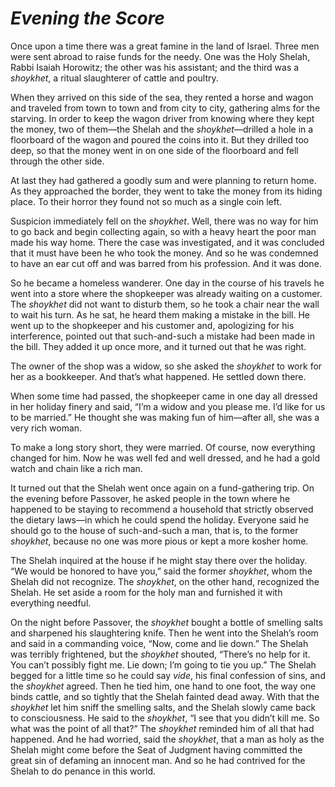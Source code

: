 # ***Evening the Score***



Once upon a time there was a great famine in the land of Israel. Three men were sent abroad to raise funds for the needy. One was the Holy Shelah, Rabbi Isaiah Horowitz; the other was his assistant; and the third was a *shoykhet*, a ritual slaughterer of cattle and poultry.

When they arrived on this side of the sea, they rented a horse and wagon and traveled from town to town and from city to city, gathering alms for the starving. In order to keep the wagon driver from knowing where they kept the money, two of them—the Shelah and the *shoykhet*—drilled a hole in a floorboard of the wagon and poured the coins into it. But they drilled too deep, so that the money went in on one side of the floorboard and fell through the other side.

At last they had gathered a goodly sum and were planning to return home. As they approached the border, they went to take the money from its hiding place. To their horror they found not so much as a single coin left.

Suspicion immediately fell on the *shoykhet*. Well, there was no way for him to go back and begin collecting again, so with a heavy heart the poor man made his way home. There the case was investigated, and it was concluded that it must have been he who took the money. And so he was condemned to have an ear cut off and was barred from his profession. And it was done.

So he became a homeless wanderer. One day in the course of his travels he went into a store where the shopkeeper was already waiting on a customer. The *shoykhet* did not want to disturb them, so he took a chair near the wall to wait his turn. As he sat, he heard them making a mistake in the bill. He went up to the shopkeeper and his customer and, apologizing for his interference, pointed out that such-and-such a mistake had been made in the bill. They added it up once more, and it turned out that he was right.

The owner of the shop was a widow, so she asked the *shoykhet* to work for her as a bookkeeper. And that’s what happened. He settled down there.

When some time had passed, the shopkeeper came in one day all dressed in her holiday finery and said, “I’m a widow and you please me. I’d like for us to be married.” He thought she was making fun of him—after all, she was a very rich woman.

To make a long story short, they were married. Of course, now everything changed for him. Now he was well fed and well dressed, and he had a gold watch and chain like a rich man.

It turned out that the Shelah went once again on a fund-gathering trip. On the evening before Passover, he asked people in the town where he happened to be staying to recommend a household that strictly observed the dietary laws—in which he could spend the holiday. Everyone said he should go to the house of such-and-such a man, that is, to the former *shoykhet*, because no one was more pious or kept a more kosher home.

The Shelah inquired at the house if he might stay there over the holiday. “We would be honored to have you,” said the former *shoykhet*, whom the Shelah did not recognize. The *shoykhet*, on the other hand, recognized the Shelah. He set aside a room for the holy man and furnished it with everything needful.

On the night before Passover, the *shoykhet* bought a bottle of smelling salts and sharpened his slaughtering knife. Then he went into the Shelah’s room and said in a commanding voice, “Now, come and lie down.” The Shelah was terribly frightened, but the *shoykhet* shouted, “There’s no help for it. You can’t possibly fight me. Lie down; I’m going to tie you up.” The Shelah begged for a little time so he could say *vide*, his final confession of sins, and the *shoykhet* agreed. Then he tied him, one hand to one foot, the way one binds cattle, and so tightly that the Shelah fainted dead away. With that the *shoykhet* let him sniff the smelling salts, and the Shelah slowly came back to consciousness. He said to the *shoykhet*, “I see that you didn’t kill me. So what was the point of all that?” The *shoykhet* reminded him of all that had happened. And he had worried, said the *shoykhet*, that a man as holy as the Shelah might come before the Seat of Judgment having committed the great sin of defaming an innocent man. And so he had contrived for the Shelah to do penance in this world.